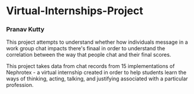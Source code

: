# Virtual-Internships-Project
### Pranav Kutty

This project attempts to understand whether how individuals message in a work group chat impacts there's finaal in order to understand the correlation between the way that people chat and their final scores.

This project takes data from chat records from 15 implementations of Nephrotex - a virtual internship created in order to help students learn the ways
of thinking, acting, talking, and justifying associated with a particular profession.
